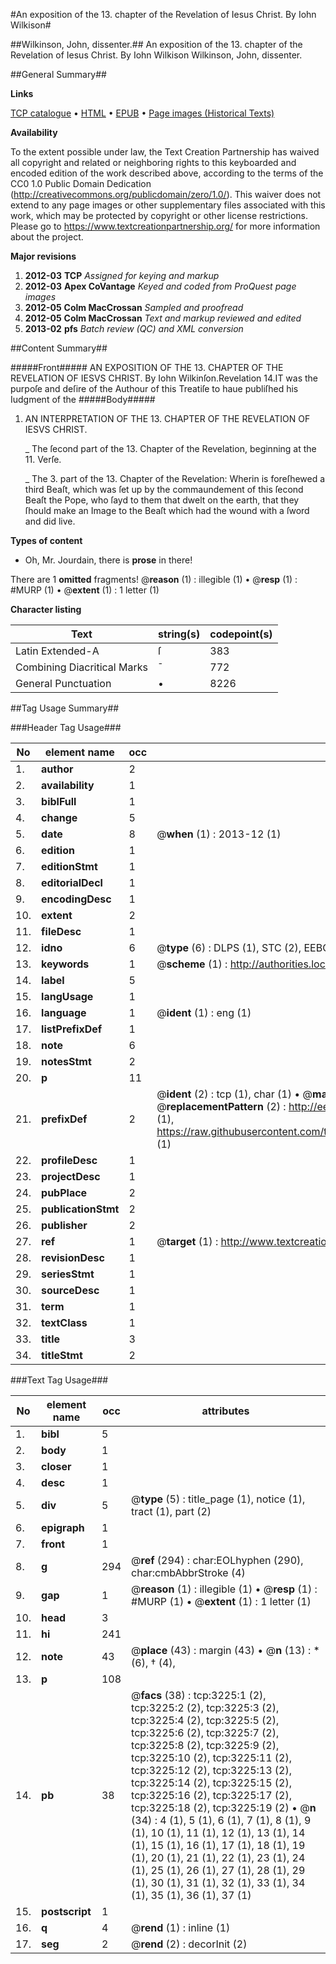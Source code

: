 #An exposition of the 13. chapter of the Revelation of Iesus Christ. By Iohn Wilkison#

##Wilkinson, John, dissenter.##
An exposition of the 13. chapter of the Revelation of Iesus Christ. By Iohn Wilkison
Wilkinson, John, dissenter.

##General Summary##

**Links**

[TCP catalogue](http://www.ota.ox.ac.uk/tcp/)  • 
[HTML](http://tei.it.ox.ac.uk/tcp/Texts-HTML/free/A15/A15370.html)  • 
[EPUB](http://tei.it.ox.ac.uk/tcp/Texts-EPUB/free/A15/A15370.epub) • 
[Page images (Historical Texts)](https://historicaltexts.jisc.ac.uk/eebo-99838836e)

**Availability**

To the extent possible under law, the Text Creation Partnership has waived all copyright and related or neighboring rights to this keyboarded and encoded edition of the work described above, according to the terms of the CC0 1.0 Public Domain Dedication (http://creativecommons.org/publicdomain/zero/1.0/). This waiver does not extend to any page images or other supplementary files associated with this work, which may be protected by copyright or other license restrictions. Please go to https://www.textcreationpartnership.org/ for more information about the project.

**Major revisions**

1. __2012-03__ __TCP__ *Assigned for keying and markup*
1. __2012-03__ __Apex CoVantage__ *Keyed and coded from ProQuest page images*
1. __2012-05__ __Colm MacCrossan__ *Sampled and proofread*
1. __2012-05__ __Colm MacCrossan__ *Text and markup reviewed and edited*
1. __2013-02__ __pfs__ *Batch review (QC) and XML conversion*

##Content Summary##

#####Front#####
AN EXPOSITION OF THE 13. CHAPTER OF THE REVELATION OF IESVS CHRIST. By Iohn Wilkinſon.Revelation 14.IT was the purpoſe and deſire of the Authour of this Treatiſe to haue publiſhed his Iudgment of the 
#####Body#####

1. AN INTERPRETATION OF THE 13. CHAPTER OF THE REVELATION OF IESVS CHRIST.

    _ The ſecond part of the 13. Chapter of the Revelation, beginning at the 11. Verſe.

    _ The 3. part of the 13. Chapter of the Revelation: Wherin is foreſhewed a third Beaſt, which was ſet up by the commaundement of this ſecond Beaſt the Pope, who ſayd to them that dwelt on the earth, that they ſhould make an Image to the Beaſt which had the wound with a ſword and did live.

**Types of content**

  * Oh, Mr. Jourdain, there is **prose** in there!

There are 1 **omitted** fragments! 
 @__reason__ (1) : illegible (1)  •  @__resp__ (1) : #MURP (1)  •  @__extent__ (1) : 1 letter (1)

**Character listing**


|Text|string(s)|codepoint(s)|
|---|---|---|
|Latin Extended-A|ſ|383|
|Combining             Diacritical Marks|̄|772|
|General Punctuation|•|8226|

##Tag Usage Summary##

###Header Tag Usage###

|No|element name|occ|attributes|
|---|---|---|---|
|1.|__author__|2||
|2.|__availability__|1||
|3.|__biblFull__|1||
|4.|__change__|5||
|5.|__date__|8| @__when__ (1) : 2013-12 (1)|
|6.|__edition__|1||
|7.|__editionStmt__|1||
|8.|__editorialDecl__|1||
|9.|__encodingDesc__|1||
|10.|__extent__|2||
|11.|__fileDesc__|1||
|12.|__idno__|6| @__type__ (6) : DLPS (1), STC (2), EEBO-CITATION (1), PROQUEST (1), VID (1)|
|13.|__keywords__|1| @__scheme__ (1) : http://authorities.loc.gov/ (1)|
|14.|__label__|5||
|15.|__langUsage__|1||
|16.|__language__|1| @__ident__ (1) : eng (1)|
|17.|__listPrefixDef__|1||
|18.|__note__|6||
|19.|__notesStmt__|2||
|20.|__p__|11||
|21.|__prefixDef__|2| @__ident__ (2) : tcp (1), char (1)  •  @__matchPattern__ (2) : ([0-9\-]+):([0-9IVX]+) (1), (.+) (1)  •  @__replacementPattern__ (2) : http://eebo.chadwyck.com/downloadtiff?vid=$1&page=$2 (1), https://raw.githubusercontent.com/textcreationpartnership/Texts/master/tcpchars.xml#$1 (1)|
|22.|__profileDesc__|1||
|23.|__projectDesc__|1||
|24.|__pubPlace__|2||
|25.|__publicationStmt__|2||
|26.|__publisher__|2||
|27.|__ref__|1| @__target__ (1) : http://www.textcreationpartnership.org/docs/. (1)|
|28.|__revisionDesc__|1||
|29.|__seriesStmt__|1||
|30.|__sourceDesc__|1||
|31.|__term__|1||
|32.|__textClass__|1||
|33.|__title__|3||
|34.|__titleStmt__|2||


###Text Tag Usage###

|No|element name|occ|attributes|
|---|---|---|---|
|1.|__bibl__|5||
|2.|__body__|1||
|3.|__closer__|1||
|4.|__desc__|1||
|5.|__div__|5| @__type__ (5) : title_page (1), notice (1), tract (1), part (2)|
|6.|__epigraph__|1||
|7.|__front__|1||
|8.|__g__|294| @__ref__ (294) : char:EOLhyphen (290), char:cmbAbbrStroke (4)|
|9.|__gap__|1| @__reason__ (1) : illegible (1)  •  @__resp__ (1) : #MURP (1)  •  @__extent__ (1) : 1 letter (1)|
|10.|__head__|3||
|11.|__hi__|241||
|12.|__note__|43| @__place__ (43) : margin (43)  •  @__n__ (13) : * (6), † (4), | (1), ‡ (2)|
|13.|__p__|108||
|14.|__pb__|38| @__facs__ (38) : tcp:3225:1 (2), tcp:3225:2 (2), tcp:3225:3 (2), tcp:3225:4 (2), tcp:3225:5 (2), tcp:3225:6 (2), tcp:3225:7 (2), tcp:3225:8 (2), tcp:3225:9 (2), tcp:3225:10 (2), tcp:3225:11 (2), tcp:3225:12 (2), tcp:3225:13 (2), tcp:3225:14 (2), tcp:3225:15 (2), tcp:3225:16 (2), tcp:3225:17 (2), tcp:3225:18 (2), tcp:3225:19 (2)  •  @__n__ (34) : 4 (1), 5 (1), 6 (1), 7 (1), 8 (1), 9 (1), 10 (1), 11 (1), 12 (1), 13 (1), 14 (1), 15 (1), 16 (1), 17 (1), 18 (1), 19 (1), 20 (1), 21 (1), 22 (1), 23 (1), 24 (1), 25 (1), 26 (1), 27 (1), 28 (1), 29 (1), 30 (1), 31 (1), 32 (1), 33 (1), 34 (1), 35 (1), 36 (1), 37 (1)|
|15.|__postscript__|1||
|16.|__q__|4| @__rend__ (1) : inline (1)|
|17.|__seg__|2| @__rend__ (2) : decorInit (2)|

